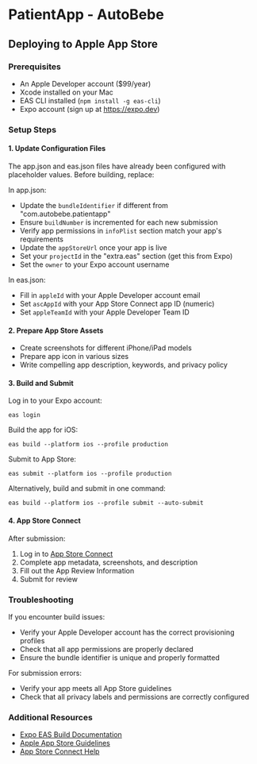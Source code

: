 # PatientApp - AutoBebe

## Deploying to Apple App Store

### Prerequisites
- An Apple Developer account ($99/year)
- Xcode installed on your Mac
- EAS CLI installed (`npm install -g eas-cli`)
- Expo account (sign up at https://expo.dev)

### Setup Steps

#### 1. Update Configuration Files

The app.json and eas.json files have already been configured with placeholder values. Before building, replace:

In app.json:
- Update the `bundleIdentifier` if different from "com.autobebe.patientapp"
- Ensure `buildNumber` is incremented for each new submission
- Verify app permissions in `infoPlist` section match your app's requirements
- Update the `appStoreUrl` once your app is live
- Set your `projectId` in the "extra.eas" section (get this from Expo)
- Set the `owner` to your Expo account username

In eas.json:
- Fill in `appleId` with your Apple Developer account email
- Set `ascAppId` with your App Store Connect app ID (numeric)
- Set `appleTeamId` with your Apple Developer Team ID

#### 2. Prepare App Store Assets

- Create screenshots for different iPhone/iPad models
- Prepare app icon in various sizes
- Write compelling app description, keywords, and privacy policy

#### 3. Build and Submit

Log in to your Expo account:
```
eas login
```

Build the app for iOS:
```
eas build --platform ios --profile production
```

Submit to App Store:
```
eas submit --platform ios --profile production
```

Alternatively, build and submit in one command:
```
eas build --platform ios --profile submit --auto-submit
```

#### 4. App Store Connect

After submission:
1. Log in to [App Store Connect](https://appstoreconnect.apple.com)
2. Complete app metadata, screenshots, and description
3. Fill out the App Review Information
4. Submit for review

### Troubleshooting

If you encounter build issues:
- Verify your Apple Developer account has the correct provisioning profiles
- Check that all app permissions are properly declared
- Ensure the bundle identifier is unique and properly formatted

For submission errors:
- Verify your app meets all App Store guidelines
- Check that all privacy labels and permissions are correctly configured

### Additional Resources

- [Expo EAS Build Documentation](https://docs.expo.dev/build/introduction/)
- [Apple App Store Guidelines](https://developer.apple.com/app-store/review/guidelines/)
- [App Store Connect Help](https://help.apple.com/app-store-connect/) 